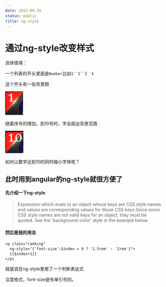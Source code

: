 ```yaml
---
date: 2015-09-29
status: public
title: ng-style
---
```



# 通过ng-style改变样式

具体情境：

一个列表的开头里面是`Number`比如`1``2``3``4`

这个开头有一张背景图

![](https://raw.githubusercontent.com/deepcoldy/pic/master/20190727231259.png)

随着序号的增加，到10号时，字会超出背景范围

![](https://raw.githubusercontent.com/deepcoldy/pic/master/20190727231324.png)

如何让数字达到10的同时缩小字体呢？


## 此时用到angular的ng-style就很方便了

#### 先介绍一下ng-style

> Expression which evals to an object whose keys are CSS style names and values are corresponding values for those CSS keys.Since some CSS style names are not valid keys for an object, they must be quoted. See the 'background-color' style in the example below.

#### 然后是我的用法

```
<p class="ranking"
  ng-style="{'font-size':$index = 9 ? '1.5rem' : '2rem'}">
  {{$index+1}}
</p>
```

就是说在ng-style里用了一个判断表达式

注意格式，font-size是有单引号的。